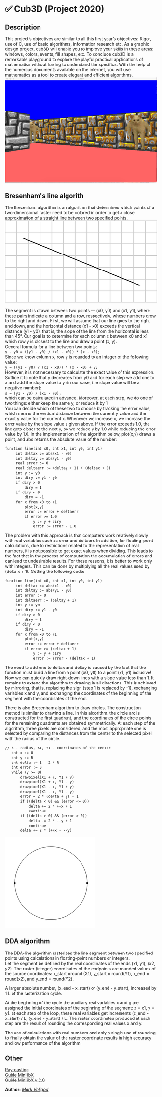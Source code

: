 # :white_check_mark: Cub3D (Project 2020)
## Description
This project’s objectives are similar to all this first year’s objectives: Rigor, use of C, use of basic algorithms, information research etc.
As a graphic design project, cub3D will enable you to improve your skills in these areas: windows, colors, events, fill shapes, etc.
To conclude cub3D is a remarkable playground to explore the playful practical applications of mathematics without having to understand the specifics.
With the help of the numerous documents available on the internet, you will use
mathematics as a tool to create elegant and efficient algorithms.
![](https://github.com/markveligod/cub3D/raw/master/img/1.png)  

## Bresenham's line algorith  
The Brezenham algorithm is an algorithm that determines which points of a two-dimensional raster need to be colored in order to get a close approximation of a straight line between two specified points.
![](https://github.com/markveligod/cub3D/raw/master/img/2.gif)  
  
The segment is drawn between two points — (x0, y0) and (x1, y1), where these pairs indicate a column and a row, respectively, whose numbers grow to the right and down. First, we will assume that our line goes to the right and down, and the horizontal distance (x1 - x0) exceeds the vertical distance (y1 - y0), that is, the slope of the line from the horizontal is less than 45°. Our goal is to determine for each column x between x0 and x1 which row y is closest to the line and draw a point (x, y).  
General formula for a line between two points:  
`y - y0 = ((y1 - y0) / (x1 - x0)) * (x - x0);`  
Since we know column x, row y is rounded to an integer of the following value:  
`y = ((y1 - y0) / (x1 - x0)) * (x - x0) + y;`  
However, it is not necessary to calculate the exact value of this expression. Suffice it to note that y decreases from y0 and for each step we add one to x and add the slope value to y (in our case, the slope value will be a negative number):  
`s = (y1 - y0) / (x1 - x0);`  
which can be calculated in advance. Moreover, at each step, we do one of two things: either keep the same y, or reduce it by 1.  
You can decide which of these two to choose by tracking the error value, which means the vertical distance between the current y value and the exact y value for the current x. Whenever we increase x, we increase the error value by the slope value s given above. If the error exceeds 1.0, the line gets closer to the next y, so we reduce y by 1.0 while reducing the error value by 1.0. in the implementation of the algorithm below, plot(x,y) draws a point, and abs returns the absolute value of the number:
  
```
function line(int x0, int x1, int y0, int y1)
     int deltax := abs(x1 - x0)
     int deltay := abs(y1 - y0)
     real error := 0
     real deltaerr := (deltay + 1) / (deltax + 1)
     int y := y0
     int diry := y1 - y0
     if diry > 0 
         diry = 1
     if diry < 0 
         diry = -1
     for x from x0 to x1
         plot(x,y)
         error := error + deltaerr
         if error >= 1.0
             y := y + diry
             error := error - 1.0
```
The problem with this approach is that computers work relatively slowly with real variables such as error and deltaerr. In addition, for floating-point calculations, due to restrictions related to the representation of real numbers, it is not possible to get exact values when dividing. This leads to the fact that in the process of computation the accumulation of errors and can lead to undesirable results. For these reasons, it is better to work only with integers. This can be done by multiplying all the real values used by (delta x + 1). Getting the following code:  
```
function line(int x0, int x1, int y0, int y1)
     int deltax := abs(x1 - x0)
     int deltay := abs(y1 - y0)
     int error := 0
     int deltaerr := (deltay + 1)
     int y := y0
     int diry := y1 - y0
     if diry > 0 
         diry = 1
     if diry < 0 
         diry = -1
     for x from x0 to x1
         plot(x,y)
         error := error + deltaerr
         if error >= (deltax + 1)
             y := y + diry
             error := error - (deltax + 1)
```
The need to add one to deltax and deltay is caused by the fact that the function must build a line from a point (x0, y0) to a point (x1, y1) inclusive! Now we can quickly draw right-down lines with a slope value less than 1. It remains to extend the algorithm to drawing in all directions. This is achieved by mirroring, that is, replacing the sign (step 1 is replaced by -1), exchanging variables x and y, and exchanging the coordinates of the beginning of the segment with the coordinates of the end.  
  
There is also Bresenham algorithm to draw circles. The construction method is similar to drawing a line. In this algorithm, the circle arc is constructed for the first quadrant, and the coordinates of the circle points for the remaining quadrants are obtained symmetrically. At each step of the algorithm, three pixels are considered, and the most appropriate one is selected by comparing the distances from the center to the selected pixel with the radius of the circle.
```
// R - radius, X1, Y1 - coordinates of the center
   int x := 0
   int y := R
   int delta := 1 - 2 * R
   int error := 0
   while (y >= 0)
       drawpixel(X1 + x, Y1 + y)
       drawpixel(X1 + x, Y1 - y)
       drawpixel(X1 - x, Y1 + y)
       drawpixel(X1 - x, Y1 - y)
       error = 2 * (delta + y) - 1
       if ((delta < 0) && (error <= 0))
           delta += 2 * ++x + 1
           continue
       if ((delta > 0) && (error > 0))
           delta -= 2 * --y + 1
           continue
       delta += 2 * (++x - --y)
```
![](https://github.com/markveligod/cub3D/raw/master/img/3.gif)  

## DDA algorithm
The DDA-line algorithm rasterizes the line segment between two specified points using calculations in floating-point numbers or integers.  
Let the segment be defined by the real coordinates of the ends (x1, y1), (x2, y2). The raster (integer) coordinates of the endpoints are rounded values of the source coordinates: x_start =round (X1), y_start = round(Y1), x_end = round(x2), and y_end = round(Y2).  

A larger absolute number, (x_end - x_start) or (y_end - y_start), increased by 1 L of the rasterization cycle.  

At the beginning of the cycle the auxiliary real variables x and g are assigned the initial coordinates of the beginning of the segment: x = x1, y = y1. at each step of the loop, these real variables get increments (x_end - x_start) / L, (y_end - y_start) / L. The raster coordinates produced at each step are the result of rounding the corresponding real values x and y.  

The use of calculations with real numbers and only a single use of rounding to finally obtain the value of the raster coordinate results in high accuracy and low performance of the algorithm.  

## Other
[Ray-casting](https://lodev.org/cgtutor/raycasting.html#Textured_Raycaster)  
[Guide MinilibX](https://qst0.github.io/ft_libgfx/man_mlx.html)  
[Guide MinilibX v 2.0](https://harm-smits.github.io/42docs/libs/minilibx)  
  
**Author:** *[Mark Veligod](https://github.com/markveligod)*
